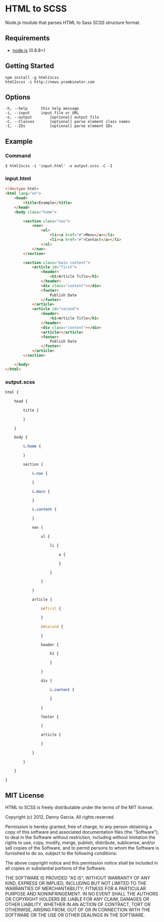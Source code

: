 # HTML to SCSS

Node.js module that parses HTML to Sass SCSS structure format.

## Requirements

- [node.js](nodejs.org) (0.8.8+)

## Getting Started

	npm install -g html2scss
	html2scss -i http://news.ycombinator.com

## Options

	-h, --help		this help message
	-i, --input		input file or URL
	-o, --output		[optional] output file
	-C, --Classes		[optional] parse element class names
	-I, --IDs			[optional] parse element IDs

## Example

### Command

	$ html2scss -i 'input.html' -o output.scss -C -I

### input.html

````html
<!doctype html>
<html lang="en">
	<head>
		<title>Example</title>
	</head>
	<body class="home">

		<section class="nav">
			<nav>
				<ul>
					<li><a href="#">Menu</a></li>
					<li><a href="#">Contact</a></li>
				</ul>
			</nav>
		</section>

		<section class="main content">
			<article id="first">
				<header>
					<h1>Article Title</h1>
				</header>
				<div class="content"></div>
				<footer>
					Publish Date
				</footer>
			</article>
			<article id="second">
				<header>
					<h1>Article Title</h1>
				</header>
				<div class="content"></div>
				<article></article>
				<footer>
					Publish Date
				</footer>
			</article>
		</section>

	</body>
</html>
````

### output.scss

````scss
html {

	head {

		title {

		}

	}

	body {

		&.home {

		}

		section {

			&.nav {

			}

			&.main {

			}

			&.content {

			}

			nav {

				ul {

					li {

						a {

						}

					}

				}

			}

			article {

				&#first {

				}

				&#second {

				}

				header {

					h1 {

					}

				}

				div {

					&.content {

					}

				}

				footer {

				}

				article {

				}

			}

		}

	}

}
````

## MIT License

HTML to SCSS is freely distributable under the terms of the MIT license.

Copyright (c) 2012, Danny Garcia. All rights reserved.

Permission is hereby granted, free of charge, to any person obtaining a copy of this software and associated documentation
files (the "Software"), to deal in the Software without restriction, including without limitation the rights to use,
copy, modify, merge, publish, distribute, sublicense, and/or sell copies of the Software, and to permit persons to whom the Software is furnished to do so, subject to the following conditions:

The above copyright notice and this permission notice shall be included in all copies or substantial portions of the Software.

THE SOFTWARE IS PROVIDED "AS IS", WITHOUT WARRANTY OF ANY KIND, EXPRESS OR IMPLIED, INCLUDING BUT NOT LIMITED TO THE WARRANTIES OF MERCHANTABILITY, FITNESS FOR A PARTICULAR PURPOSE AND NONINFRINGEMENT. IN NO EVENT SHALL THE AUTHORS OR COPYRIGHT HOLDERS BE LIABLE FOR ANY CLAIM, DAMAGES OR OTHER LIABILITY, WHETHER IN AN ACTION OF CONTRACT, TORT OR OTHERWISE, ARISING FROM, OUT OF OR IN CONNECTION WITH THE SOFTWARE OR THE USE OR OTHER DEALINGS IN THE SOFTWARE.